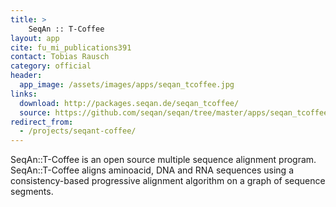 ```yaml
---
title: >
    SeqAn :: T-Coffee
layout: app
cite: fu_mi_publications391
contact: Tobias Rausch
category: official
header:
  app_image: /assets/images/apps/seqan_tcoffee.jpg
links:
  download: http://packages.seqan.de/seqan_tcoffee/
  source: https://github.com/seqan/seqan/tree/master/apps/seqan_tcoffee
redirect_from:
  - /projects/seqant-coffee/
---
```


SeqAn::T-Coffee is an open source multiple sequence alignment program. SeqAn::T-Coffee aligns aminoacid, DNA and RNA
sequences using a consistency-based progressive alignment algorithm on a graph of sequence segments.